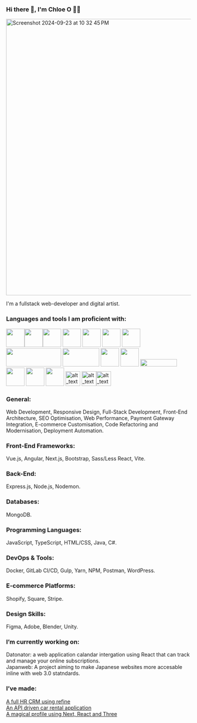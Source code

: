 ### Hi there 👋, I'm Chloe O 👩‍💻

<img width="753" alt="Screenshot 2024-09-23 at 10 32 45 PM" src="https://github.com/user-attachments/assets/de80281d-94b8-41b1-93d4-624dfe1e700a">

I'm a fullstack web-developer and digital artist.

### Languages and tools I am proficient with: 
<img src="https://upload.wikimedia.org/wikipedia/commons/9/98/WordPress_blue_logo.svg" width="50" height="50"><img src="https://upload.wikimedia.org/wikipedia/commons/6/6a/JavaScript-logo.png" width="50" height="50"><img src="https://upload.wikimedia.org/wikipedia/commons/a/a7/React-icon.svg" width="50" height="50"> <img src="https://upload.wikimedia.org/wikipedia/commons/d/d9/Node.js_logo.svg" width="50" height="50"> <img src="https://www.svgrepo.com/show/303440/gulp-logo.svg" width="50" height="50"> <img src="https://cdn.worldvectorlogo.com/logos/next-js.svg" width="50" height="50"> <img src="https://upload.wikimedia.org/wikipedia/commons/3/3f/Three.js_Icon.svg" width="50" height="50">  <img src="https://upload.wikimedia.org/wikipedia/en/5/5a/MongoDB_Fores-Green.svg" width="150" height="50"> <img src="https://upload.wikimedia.org/wikipedia/commons/c/c2/Postman_%28software%29.png" width="100" height="50"> <img src="https://upload.wikimedia.org/wikipedia/commons/d/db/Npm-logo.svg" width="50" height="50"> <img src="https://seeklogo.com/images/Y/yarn-logo-F5E7A65FA2-seeklogo.com.png" width="50" height="50"> <img src="https://upload.wikimedia.org/wikipedia/en/thumb/c/c8/Atlassian.svg/1920px-Atlassian.svg.png" width="100" height="20"> <img src="https://upload.wikimedia.org/wikipedia/commons/3/33/Figma-logo.svg" width="50" height="50"> <img src="https://upload.wikimedia.org/wikipedia/commons/f/fb/Adobe_Illustrator_CC_icon.svg" width="50" height="50"> <img src="https://upload.wikimedia.org/wikipedia/commons/4/4c/Typescript_logo_2020.svg" width="50" height="50"> <img alt="alt_text" width="40px" src="https://upload.wikimedia.org/wikipedia/commons/3/30/Redux_Logo.png" /> <img alt="alt_text" width="40px" src="https://upload.wikimedia.org/wikipedia/commons/f/f1/Vitejs-logo.svg" /><img alt="alt_text" width="40px" src="https://upload.wikimedia.org/wikipedia/commons/9/95/Vue.js_Logo_2.svg" />
### General: 
Web Development, Responsive Design, Full-Stack Development, Front-End Architecture, SEO Optimisation, Web Performance, Payment Gateway Integration, E-commerce Customisation, Code Refactoring and Modernisation, Deployment Automation.
### Front-End Frameworks: 
Vue.js, Angular, Next.js, Bootstrap, Sass/Less React, Vite. 
### Back-End: 
Express.js, Node.js, Nodemon. 
### Databases: 
MongoDB. 
### Programming Languages: 
JavaScript, TypeScript, HTML/CSS, Java, C#. 
### DevOps & Tools: 
Docker, GitLab CI/CD, Gulp, Yarn, NPM, Postman, WordPress. 
### E-commerce Platforms: 
Shopify, Square, Stripe. 
### Design Skills: 
Figma, Adobe, Blender, Unity.
### I’m currently working on:
Datonator: a web application calandar intergation using React that can track and manage your online subscriptions. <br>
Japanweb: A project aiming to make Japanese websites more accesable inline with web 3.0 statndards.<br>
### I’ve made:
[A full HR CRM using refine](https://crm-react-app-refine.vercel.app) <br>
[An API driven car rental application](https://new-car-api.vercel.app/) <br>
[A magical profile using Next, React and Three](https://magical-portfolio-main.vercel.app/) <br>
